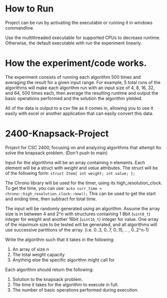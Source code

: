 # How to Run
Project can be run by activating the executable or running it in windows commandline.

Use the multithreaded executable for supported CPUs to decrease runtime. Otherwise, the
default executable with run the experiment linearly.

# How the experiment/code works.
The experiment consists of running each algorithm 500 times and averaging the result for a given input range.
For example, 5 total runs of the algorithms will make each algorithm run with an input size of 4, 8, 16, 32,
and 64, 500 times each, then average the resulting runtime and output the basic operations performed and the
solution the algorithm yielded.

All of the data is output to a csv file as it comes in, allowing you to use it easily with excel or another
application that can easily convert this data.

# 2400-Knapsack-Project
Project for CSC 2400, focusing on and analyzing algorithms that attempt tto solve the knapsack problem.
(Don't push to main)

Input for the algorithms will be an array containing _n_ elements. Each element will be a struct with _weight_ and _value_ attributes.
The struct will be of the following form:
`struct Item{
  int weight;
  int value;
};`

The Chrono library will be used for the timer, using its high_resolution_clock. To get the time, you can use:
`auto curr_time = chrono::high_resolution_clock::now();`
This can be used to get the start and ending time, then subtract for total time.

The input will be randomly generated using an algorithm. 
Assume the array size is in between 4 and 2^n with structures containing 1 8bit (`uint8_t`) integer
for weight and another 16bit (`uint16_t`) integer for value.
One array of the maximum size to be tested will be generated, and all algorithms will use successive
partitions of the array. (i.e. 0..3, 0..7, 0..15, .. , 0..2^n-1)

Write the algorithm such that it takes in the following:
1. An array of size _n_
2. The total weight capacity
3. Anything else the specific algorithm might call for

Each algorithm should return the following:
1. Solution to the knapsack problem.
2. The time it takes for the algorithm to execute in full.
3. The number of basic operations performed during execution.
